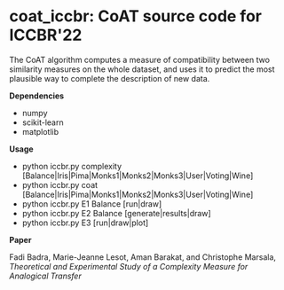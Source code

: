 coat_iccbr: CoAT source code for ICCBR'22
=======================================

The CoAT algorithm computes a measure of compatibility 
between two similarity measures on the whole dataset, and uses it to predict 
the most plausible way to complete the description of new data.

**Dependencies**
- numpy 
- scikit-learn
- matplotlib

 **Usage**
- python iccbr.py complexity [Balance|Iris|Pima|Monks1|Monks2|Monks3|User|Voting|Wine]
- python iccbr.py coat [Balance|Iris|Pima|Monks1|Monks2|Monks3|User|Voting|Wine]
- python iccbr.py E1 Balance [run|draw] 
- python iccbr.py E2 Balance [generate|results|draw]
- python iccbr.py E3 [run|draw|plot]

**Paper**

Fadi Badra, Marie-Jeanne Lesot, Aman Barakat, and Christophe Marsala, _Theoretical and Experimental Study of a Complexity Measure for Analogical Transfer_
